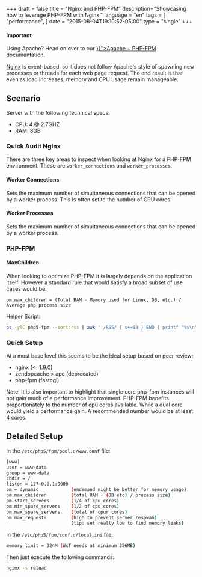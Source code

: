 +++
draft = false
title = "Nginx and PHP-FPM"
description="Showcasing how to leverage PHP-FPM with Nginx."
language = "en"
tags = [
    "performance",
]
date = "2015-08-04T19:10:52-05:00"
type = "single"
+++

<div class="alert alert-info">
  <h4>Important</h4>
  <p>Using Apache? Head on over to our <a href="{{< relref "performance/apache-fpm.md" >}}">Apache + PHP-FPM</a> documentation.</p>
</div>

[Nginx][nginx] is event-based, so it does not follow Apache's style of spawning new processes or threads for each web page request. The end result is that even as load increases, memory and CPU usage remain manageable.

## Scenario

Server with the following technical specs:

* CPU: 4 @ 2.7GHZ
* RAM: 8GB

### Quick Audit Nginx

There are three key areas to inspect when looking at Nginx for a PHP-FPM environment. These are `worker_connections` and `worker_processes`.

#### Worker Connections

Sets the maximum number of simultaneous connections that can be opened by a worker process. This is often set to the number of CPU cores.

#### Worker Processes

Sets the maximum number of simultaneous connections that can be opened by a worker process.

### PHP-FPM

#### MaxChildren

When looking to optimize PHP-FPM it is largely depends on the application itself. However a standard rule that would satisfy a broad subset of use cases would be:

    pm.max_children = (Total RAM - Memory used for Linux, DB, etc.) / Average php process size

Helper Script:

```sh
ps -ylC php5-fpm --sort:rss | awk '!/RSS/ { s+=$8 } END { printf "%s\n", "Total memory used by PHP-FPM child processes: "; printf "%dM\n", s/
```

### Quick Setup

At a most base level this seems to be the ideal setup based on peer review:

* nginx (<=1.9.0)
* zendopcache > apc (deprecated)
* php-fpm (fastcgi)

Note: It is also important to highlight that single core php-fpm instances will not gain much of a performance improvement. PHP-FPM benefits proportionately to the number of cpu cores available. While a dual core would yield a performance gain. A recommended number would be at least 4 cores.

## Detailed Setup

In the `/etc/php5/fpm/pool.d/www.conf` file:

```sh
[www]
user = www-data
group = www-data
chdir = /
listen = 127.0.0.1:9000
pm = dynamic            (ondemand might be better for memory usage)
pm.max_children         (total RAM - (DB etc) / process size)
pm.start_servers        (1/4 of cpu cores)
pm.min_spare_servers    (1/2 of cpu cores)
pm.max_spare_servers    (total of cpur cores)
pm.max_requests         (high to prevent server respwan)
                        (tip: set really low to find memory leaks)
```

In the `/etc/php5/fpm/conf.d/local.ini` file:

```sh
memory_limit = 324M (WxT needs at minimum 256MB)
```

Then just execute the following commands:

```sh
nginx -s reload
```

<!-- Links Referenced -->

[nginx]:                 https://github.com/squizlabs/PHP_CodeSniffer
